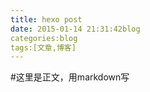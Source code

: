 ```yaml
---
title: hexo post
date: 2015-01-14 21:31:42blog
categories:blog
tags:[文章,博客]
---
```

#这里是正文，用markdown写
